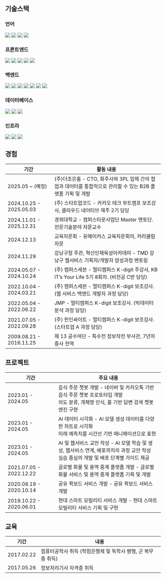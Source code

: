 ## 기술스택

### 언어
<p> 
  <img src="https://img.shields.io/badge/-JavaScript-F7DF1E?style=flat-square&logo=JavaScript&logoColor=white"/> 
  <img src="https://img.shields.io/badge/-TypeScript-3178C6?style=flat-square&logo=TypeScript&logoColor=white"/> 
  <img src="https://img.shields.io/badge/-Java-007396?style=flat-square&logo=Java&logoColor=white"/> 
  <img src="https://img.shields.io/badge/-Python-3776AB?style=flat-square&logo=Python&logoColor=white"/> 
</p>

### 프론트엔드

<p>
    <img src="https://img.shields.io/badge/-Next.js-000000?style=flat-square&logo=Next.js&logoColor=white"/>
    <img src="https://img.shields.io/badge/-React-61DAFB?style=flat-square&logo=React&logoColor=white"/>
    <img src="https://img.shields.io/badge/-Vue.js-42B883?style=flat-square&logo=Vue.js&logoColor=white"/>
    <img src="https://img.shields.io/badge/-HTML5-E34F26?style=flat-square&logo=HTML5&logoColor=white"/>
    <img src="https://img.shields.io/badge/-CSS3-1572B6?style=flat-square&logo=CSS3&logoColor=white"/>
</p>

### 백엔드

<p>
    <img src="https://img.shields.io/badge/-Spring%20Boot-6DB33F?style=flat-square&logo=Spring%20Boot&logoColor=white"/>
    <img src="https://img.shields.io/badge/-Spring-6DB33F?style=flat-square&logo=Spring&logoColor=white"/>
    <img src="https://img.shields.io/badge/-Node.js-339933?style=flat-square&logo=Node.js&logoColor=white"/>
    <img src="https://img.shields.io/badge/-Express-000000?style=flat-square&logo=Express&logoColor=white"/>
    <img src="https://img.shields.io/badge/-Koa-000000?style=flat-square&logo=Koa&logoColor=white"/>
    <img src="https://img.shields.io/badge/-JSP-007396?style=flat-square&logo=java&logoColor=white"/>
    <img src="https://img.shields.io/badge/-PHP-777BB4?style=flat-square&logo=PHP&logoColor=white"/>
</p>

### 데이터베이스
<p>
    <img src="https://img.shields.io/badge/-MySQL-F29111?style=flat-square&logo=MySQL&logoColor=white"/>
    <img src="https://img.shields.io/badge/-MariaDB-003B57?style=flat-square&logo=MariaDB&logoColor=white"/>
    <img src="https://img.shields.io/badge/-MongoDB-47A248?style=flat-square&logo=MongoDB&logoColor=white"/>
</p>

### 인프라
<p>
    <img src="https://img.shields.io/badge/-AWS-232F3E?style=flat-square&logo=Amazon%20AWS&logoColor=white"/>
    <img src="https://img.shields.io/badge/-NGINX-009639?style=flat-square&logo=nginx&logoColor=white"/>
    <img src="https://img.shields.io/badge/-Apache-D22128?style=flat-square&logo=Apache&logoColor=white"/>
</p>



## 경험
| 기간                   | 활동 내용                                                                                  |
|------------------------|-------------------------------------------------------------------------------------------|
| 2025.05 ~ (예정)     |  (주)더조은홈 - CTO, 화주사와 3PL 업체 간의 협업과 데이터를 통합적으로 관리할 수 있는 B2B 플랫폼 기획 및 개발|
| 2024.10.25 - 2025.05.03 | (주) 스타트업코드 - 카카오 테크 부트캠프 보조강사, 클라우드 네이티브 제주 2기 담당          |
| 2024.11.01 - 2025.12.31 | 경희대학교 - 캠퍼스타운사업단 Master 멘토단. 전문기술분야 자문교수                          |
| 2024.12.13             | 교육자문회 - 유메이커스 교육자문회의, 커리큘럼 자문                                         |
| 2024.11.29             | 강남구청 주관, 혁신인재육성아카데미 - TMD 강남구 웹서비스 기획자/개발자 양성과정 멘토링       |
| 2024.05.07 - 2024.10.24 | (주) 캠퍼스세븐 - 멀티캠퍼스 K-digit 주강사, KB IT’s Your Life 5기 8회차. (비전공 C반 담당)  |
| 2022.10.04 - 2024.03.21 | (주) 캠퍼스세븐 - 멀티캠퍼스 K-digit 보조강사. (웹 서비스 백엔드 개발자 과정 담당)           |
| 2022.05.04 - 2022.06.22 | JMP - 멀티캠퍼스 K-digit 보조강사. (빅데이터 분석 과정 담당)                               |
| 2021.07.05 - 2022.09.28 | (주) 핀인싸이트 - 멀티캠퍼스 K-digit 보조강사. (스타트업 A 과정 담당)                      |
| 2009.08.21 - 2016.11.25 | 제 13 공수여단 - 특수전 정보작전 부사관, 7년차 중사 전역                                   |

## 프로젝트
| 기간                  | 주요 내용                                                                                  |
|-----------------------|-------------------------------------------------------------------------------------------|
| 2023.01 - 2024.05     | 음식 주문 챗봇 개발 - 네이버 및 카카오톡 기반 음식 주문 챗봇 프로토타입 개발<br>의도 분류, 개체명 인식, 룰 기반 답변 검색 챗봇 엔진 구현 |
| 2023.01 - 2024.05     | AI 데이터 시각화 - AI 모델 생성 데이터를 다양한 차트로 시각화<br>미래 예측치를 시간선 기반 애니메이션으로 표현 |
| 2023.01 - 2024.05     | AI 및 웹서비스 교안 작성 - AI 모델 학습 및 생성, 웹서비스 연계, 배포까지의 과정 교안 작성<br>실습 중심의 개발 및 배포 단계별 가이드 제공 |
| 2021.07.05 - 2022.12.22 | 글로벌 화물 및 용역 중계 플랫폼 개발 - 글로벌 화물 서비스 및 용역 중계 플랫폼 기획 및 개발      |
| 2020.08.19 - 2020.10.14 | 공유 퀵보드 서비스 개발 - 공유 퀵보드 서비스 개발                                         |
| 2019.10.22 - 2020.06.01 | 현대 스마트 모빌리티 서비스 개발 - 현대 스마트 모빌리티 서비스 기획 및 구현                 |

## 교육
| 기간          | 내용                                                                 |
|---------------|----------------------------------------------------------------------|
| 2017.02.22    | 컴퓨터공학사 취득 (학점은행제 및 독학사 병행, 군 복무 중 취득)      |
| 2017.05.26    | 정보처리기사 자격증 취득                                             |

